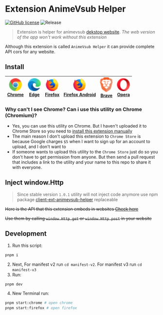# Extension AnimeVsub Helper

[![GitHub license](https://img.shields.io/github/license/anime-vsub/extension-animevsub-helper)](https://github.com/anime-vsub/extension-animevsub-helper/blob/main/LICENSE) 
![Release](https://img.shields.io/github/package-json/v/anime-vsub/extension-animevsub-helper?color=b)

> Extension is helper for animevsub [dekstop website](https://github.com/anime-vsub/desktop-web).
> *The web version of the app won't work without this extension*

Although this extension is called `AnimeVsub Helper` it can provide complete API cors for any website.


## Install

| <a href="./install-on-chrome.md"><img src="./logos/chrome.svg" width="42px" /><br /><span>Chrome</span></a> | <a href="https://microsoftedge.microsoft.com/addons/detail/endghpbficnpbadbdalhbpecpgdcojig"><img src="./logos/edge.svg" width="42px" /><br /><span>Edge</span></a> | <a href="https://addons.mozilla.org/vi/firefox/addon/animevsub-helper/"><img src="./logos/firefox.svg" width="42px" /><br /><span>Firefox</span></a> | <a href="https://addons.mozilla.org/vi/android/addon/animevsub-helper/"><img src="./logos/firefox.svg" width="42px" /><br /><span>Firefox Android</span></a> | <a href="./install-on-chrome.md"><img src="./logos/brave.svg" width="42px" /><br /><span>Brave</span></a> | <a href="./install-on-chrome.md"><img src="./logos/opera.svg" width="42px" /><br /><span>Opera</span></a> |
| ---- | ---- | ---- | ---- | ---- | ---- |

### Why can't I see Chrome? Can i use this utility on Chrome (Chromium)?
- Yes, you can use this utility on Chrome. But I haven't uploaded it to Chrome Store so you need to [install this extension manually](./install-on-chrome.md)
- The main reason I don't upload this extension to `Chrome Store` is because Google charges `$5` when I want to sign up for an account to upload, and I don't want to
- If someone wants to upload this utility to the `Chrome Store` just do so you don't have to get permission from anyone. But then send a pull request that includes a link to the utility and your name to this repo to share it with everyone.

## Inject window.Http
> Since stable version `1.0.1` utility will not inject code anymore use npm package [client-ext-animevsub-helper](https://npmjs.org/package/client-ext-animevsub-helper) replaceable

~~Here is the API that this extension embeds in websites [Check here](./lib/contentScripts/inject.ts)~~

~~Use them by calling `window.Http.get` or `window.Http.post` in your website~~



## Development

1. Run this script:
```bash
pnpm i
```
2. Next, For manifest v2 run `cd manifest-v2`. For manifest v3 run `cd manifest-v3`
3. Run:
```bash
pnpm dev
```
4. New Terminal run:
```bash
pnpm start:chrome # open chrome
pnpm start:firefox # open firefox
```
